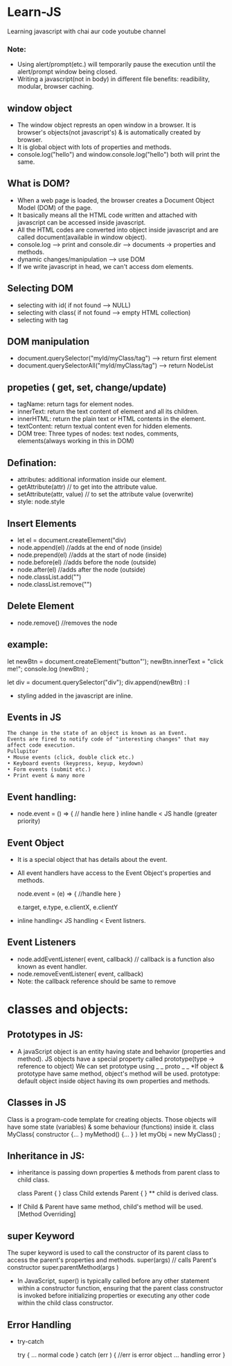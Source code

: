 # Learn-JS
Learning javascript with chai aur code youtube channel

### Note: 
* Using alert/prompt(etc.) will temporarily pause the execution until the alert/prompt window being closed.     
* Writing a javascript(not in body) in different file benefits: readibility, modular, browser caching. 

## window object
* The window object represts an open window in a browser. It is browser's objects(not javascript's) & is automatically created by browser. 
* It is global object with lots of properties and methods.   
* console.log("hello") and window.console.log("hello") both will print the same. 

## What is DOM? 
* When a web page is loaded, the browser creates a Document Object Model (DOM) of the page. 
* It basically means all the HTML code written and attached with javascript can be accessed inside javascript. 
* All the HTML codes are converted into object inside javascript and are called document(available in window object).
* console.log --> print and console.dir --> documents -> properties and methods.
* dynamic changes/manipulation --> use DOM 
* If we write javascript in head, we can't access dom elements. 

## Selecting DOM
* selecting with id( if not found --> NULL)
* selecting with class( if not found --> empty HTML collection)
* selecting with tag

## DOM manipulation 
* document.querySelector("myId/myClass/tag") --> return first element
* document.querySelectorAll("myId/myClass/tag") --> return NodeList

## propeties ( get, set, change/update) 
* tagName: return tags for element nodes. 
* innerText: return the text content of element and all its children. 
* innerHTML: return the plain text or HTML contents in the element.
* textContent: return textual content even for hidden elements. 
* DOM tree: Three types of nodes: text nodes, comments, elements(always working in this in DOM) 

## Defination: 
* attributes: additional information inside our element. 
* getAttribute(attr) // to get into the attribute value. 
* setAttribute(attr, value) // to set the attribute value (overwrite)
* style: node.style

## Insert Elements
* let el = document.createElement("div)
* node.append(el) //adds at the end of node (inside)
* node.prepend(el) //adds at the start of node (inside)
* node.before(el) //adds before the node (outside)
* node.after(el) //adds after the node (outside)
* node.classList.add("") 
* node.classList.remove("") 

## Delete Element
* node.remove() //removes the node

## example: 
let newBtn = document.createElement("button"');
newBtn.innerText = "click me!";
console.log (newBtn) ;

let div = document.querySelector("div");
div.append(newBtn) : I

* styling added in the javascript are inline.   

## Events in JS
    The change in the state of an object is known as an Event.
    Events are fired to notify code of "interesting changes" that may affect code execution.
    Pullupitor
    • Mouse events (click, double click etc.)
    • Keyboard events (keypress, keyup, keydown)
    • Form events (submit etc.)
    • Print event & many more

## Event handling: 
* node.event = () => {
    // handle here
}
inline handle < JS handle (greater priority) 

## Event Object
* It is a special object that has details about the event.
* All event handlers have access to the Event Object's properties and methods.

    node.event = (e) => {
    //handle here
    }

    e.target, e.type, e.clientX, e.clientY

* inline handling< JS handling < Event listners. 

## Event Listeners
* node.addEventListener( event, callback) // callback is a function also known as event handler. 
* node.removeEventListener( event, callback)
* Note: the callback reference should be same to remove

# classes and objects: 

## Prototypes in JS: 
* A javaScript object is an entity having state and behavior (properties and method).
JS objects have a special property called prototype(type -> reference to object)
We can set prototype using _ _ proto _ _
*If object & prototype have same method, object's method will be used.
prototype: default object inside object having its own properties and methods.

## Classes in JS
Class is a program-code template for creating objects.
Those objects will have some state (variables) & some behaviour (functions) inside it.
class MyClass{
    constructor {... }
    myMethod() {... }
}
let myObj = new MyClass() ;

## Inheritance in JS:

* inheritance is passing down properties & methods from parent class to child class.

    class Parent {
    }
    class Child extends Parent {
    }
    ** child is derived class. 

* If Child & Parent have same method, child's method will be used. [Method Overriding]

## super Keyword
The super keyword is used to call the constructor of its parent class to access the parent's properties and methods.
super(args) // calls Parent's constructor
super.parentMethod(args )
* In JavaScript, super() is typically called before any other statement within a constructor function, ensuring that the parent class constructor is invoked before initializing properties or executing any other code within the child class constructor.

## Error Handling
* try-catch

    try {
        ... normal code
    } 
    catch (err ) { //err is error object
        ... handling error
    }